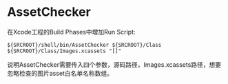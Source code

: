 # AssetChecker

在Xcode工程的Build Phases中增加Run Script:

```
${SRCROOT}/shell/bin/AssetChecker ${SRCROOT}/Class ${SRCROOT}/Class/Images.xcassets "[]"

```

说明AssetChecker需要传入四个参数，源码路径，Images.xcassets路径，想要忽略检查的图片asset白名单名称数组。

